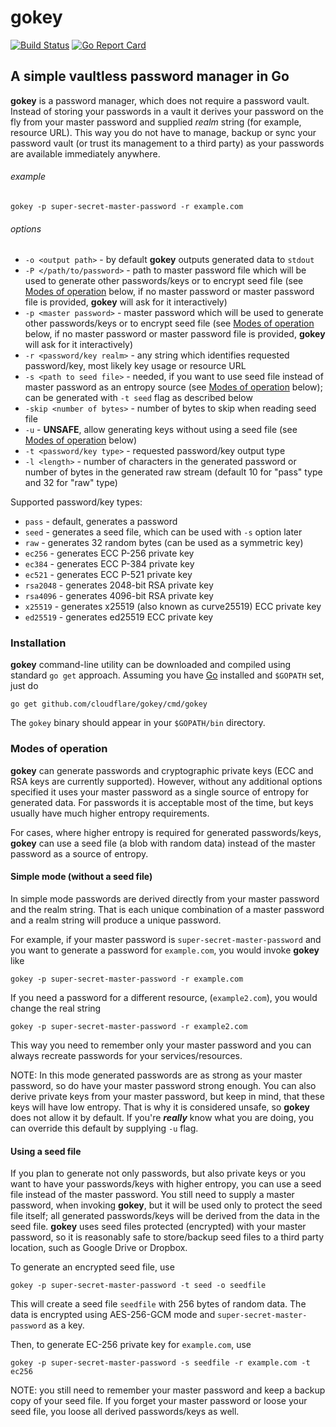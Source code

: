 # gokey

[![Build Status](https://travis-ci.org/cloudflare/gokey.svg?branch=master)](https://travis-ci.org/cloudflare/gokey)
[![Go Report Card](https://goreportcard.com/badge/github.com/cloudflare/gokey)](https://goreportcard.com/report/github.com/cloudflare/gokey)

## A simple vaultless password manager in Go

**gokey** is a password manager, which does not require a password vault.
Instead of storing your passwords in a vault it derives your password on the
fly from your master password and supplied _realm_ string (for example,
resource URL). This way you do not have to manage, backup or sync your password
vault (or trust its management to a third party) as your passwords are
available immediately anywhere.

###### example
```
gokey -p super-secret-master-password -r example.com
```

###### options

  - `-o <output path>` - by default **gokey** outputs generated data to
  `stdout`
  - `-P </path/to/password>` - path to master password file which will be used
  to generate other passwords/keys or to encrypt seed file (see [Modes of
  operation](#modes-of-operation) below, if no master password or master
  password file is provided, **gokey** will ask for it interactively)
  - `-p <master password>` - master password which will be used to generate
  other passwords/keys or to encrypt seed file (see [Modes of
  operation](#modes-of-operation) below, if no master password or master
  password file is provided, **gokey** will ask for it interactively)
  - `-r <password/key realm>` - any string which identifies requested
  password/key, most likely key usage or resource URL
  - `-s <path to seed file>` - needed, if you want to use seed file instead of
  master password as an entropy source (see [Modes of
  operation](#modes-of-operation) below); can be generated with `-t seed` flag
  as described below
  - `-skip <number of bytes>` - number of bytes to skip when reading seed file
  - `-u` - **UNSAFE**, allow generating keys without using a seed file (see
  [Modes of operation](#modes-of-operation) below)
  - `-t <password/key type>` - requested password/key output type
  - `-l <length>` - number of characters in the generated password or number of
  bytes in the generated raw stream (default 10 for "pass" type and 32 for
  "raw" type)

Supported password/key types:
  * `pass` - default, generates a password
  * `seed` - generates a seed file, which can be used with `-s` option later
  * `raw` - generates 32 random bytes (can be used as a symmetric key)
  * `ec256` - generates ECC P-256 private key
  * `ec384` - generates ECC P-384 private key
  * `ec521` - generates ECC P-521 private key
  * `rsa2048` - generates 2048-bit RSA private key
  * `rsa4096` - generates 4096-bit RSA private key
  * `x25519` - generates x25519 (also known as curve25519) ECC private key
  * `ed25519` - generates ed25519 ECC private key

### Installation

**gokey** command-line utility can be downloaded and compiled using standard
`go get` approach. Assuming you have [Go](https://golang.org/doc/install)
installed and `$GOPATH` set, just do
```
go get github.com/cloudflare/gokey/cmd/gokey
```
The `gokey` binary should appear in your `$GOPATH/bin` directory.

### Modes of operation

**gokey** can generate passwords and cryptographic private keys (ECC and RSA
keys are currently supported). However, without any additional options
specified it uses your master password as a single source of entropy for
generated data. For passwords it is acceptable most of the time, but keys
usually have much higher entropy requirements.

For cases, where higher entropy is required for generated passwords/keys,
**gokey** can use a seed file (a blob with random data) instead of the master
password as a source of entropy.

#### Simple mode (without a seed file)

In simple mode passwords are derived directly from your master password and the
realm string. That is each unique combination of a master password and a realm
string will produce a unique password.

For example, if your master password is `super-secret-master-password` and you
want to generate a password for `example.com`, you would invoke **gokey** like
```
gokey -p super-secret-master-password -r example.com
```

If you need a password for a different resource, (`example2.com`), you would
change the real string
```
gokey -p super-secret-master-password -r example2.com
```
This way you need to remember only your master password and you can always
recreate passwords for your services/resources.

NOTE: In this mode generated passwords are as strong as your master password,
so do have your master password strong enough. You can also derive private keys
from your master password, but keep in mind, that these keys will have low
entropy. That is why it is considered unsafe, so **gokey** does not allow it by
default. If you're **_really_** know what you are doing, you can override this
default by supplying `-u` flag.

#### Using a seed file

If you plan to generate not only passwords, but also private keys or you want
to have your passwords/keys with higher entropy, you can use a seed file
instead of the master password. You still need to supply a master password,
when invoking **gokey**, but it will be used only to protect the seed file
itself; all generated passwords/keys will be derived from the data in the seed
file. **gokey** uses seed files protected (encrypted) with your master
password, so it is reasonably safe to store/backup seed files to a third party
location, such as Google Drive or Dropbox.

To generate an encrypted seed file, use
```
gokey -p super-secret-master-password -t seed -o seedfile
```
This will create a seed file `seedfile` with 256 bytes of random data. The data
is encrypted using AES-256-GCM mode and `super-secret-master-password` as a
key.

Then, to generate EC-256 private key for `example.com`, use
```
gokey -p super-secret-master-password -s seedfile -r example.com -t ec256
```

NOTE: you still need to remember your master password and keep a backup copy of
your seed file. If you forget your master password or loose your seed file, you
loose all derived passwords/keys as well.
